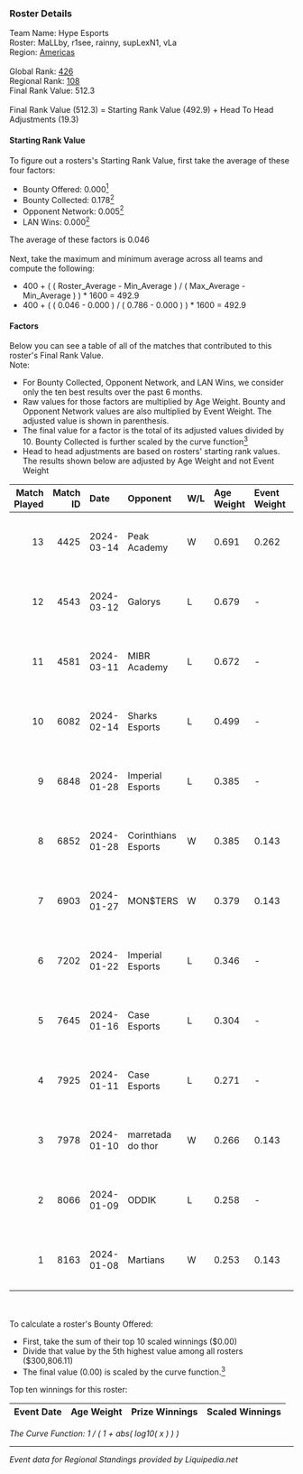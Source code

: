 ### Roster Details<br />
Team Name: Hype Esports<br />
Roster: MaLLby, r1see, rainny, supLexN1, vLa<br />
Region: [Americas]( ../standings_americas.md)<br />
<br />
Global Rank: [426](../standings_global.md)<br />
Regional Rank: [108]( ../standings_americas.md)<br />
Final Rank Value:  512.3<br />
<br />
Final Rank Value (512.3) = Starting Rank Value (492.9) + Head To Head Adjustments (19.3)<br />

#### Starting Rank Value<br />
To figure out a rosters's Starting Rank Value, first take the average of these four factors:<br />
- Bounty Offered: 0.000[<sup>1</sup>](#table2)
- Bounty Collected: 0.178[<sup>2</sup>](#table1)
- Opponent Network: 0.005[<sup>2</sup>](#table1)
- LAN Wins: 0.000[<sup>2</sup>](#table1)

The average of these factors is 0.046<br />
<br />
Next, take the maximum and minimum average across all teams and compute the following:<br />
- 400 + ( ( Roster_Average - Min_Average ) / ( Max_Average - Min_Average ) ) * 1600 = 492.9
- 400 + ( ( 0.046 - 0.000 ) / ( 0.786 - 0.000 ) ) * 1600 = 492.9


#### Factors<br />
Below you can see a table of all of the matches that contributed to this roster's Final Rank Value.<br />
Note:<br />

- For Bounty Collected, Opponent Network, and LAN Wins, we consider only the ten best results over the past 6 months.
- Raw values for those factors are multiplied by Age Weight. Bounty and Opponent Network values are also multiplied by Event Weight. The adjusted value is shown in parenthesis.
- The final value for a factor is the total of its adjusted values divided by 10. Bounty Collected is further scaled by the curve function[<sup>3</sup>](#curveFunction)
- Head to head adjustments are based on rosters' starting rank values. The results shown below are adjusted by Age Weight and not Event Weight
<span id="table1"></span><br />


| Match Played | Match ID | Date       | Opponent            | W/L | Age Weight | Event Weight | Bounty Collected | Opponent Network | LAN Wins  | H2H Adj. | Roster                                 |
| -: | -: | :- | :- | :- | :- | :- | :- | :- | :- | -: | :- |
|           13 |     4425 | 2024-03-14 | Peak Academy        | W   | 0.691      | 0.262        | 0.001 (0.000)    | 0.083 (0.015)    | 0 (0.000) |    14.29 | MaLLby, r1see, rainny, supLexN1, vLa   |
|           12 |     4543 | 2024-03-12 | Galorys             | L   | 0.679      | -            | -                | -                | -         |    -3.17 | MaLLby, r1see, rainny, supLexN1, vLa   |
|           11 |     4581 | 2024-03-11 | MIBR Academy        | L   | 0.672      | -            | -                | -                | -         |    -4.87 | MaLLby, r1see, rainny, supLexN1, vLa   |
|           10 |     6082 | 2024-02-14 | Sharks Esports      | L   | 0.499      | -            | -                | -                | -         |    -1.36 | MaLLby, r1see, rainny, supLexN1, vLa   |
|            9 |     6848 | 2024-01-28 | Imperial Esports    | L   | 0.385      | -            | -                | -                | -         |    -0.04 | leleo, MaLLby, RICIOLI, supLexN1, vLa  |
|            8 |     6852 | 2024-01-28 | Corinthians Esports | W   | 0.385      | 0.143        | 0.002 (0.000)    | 0.553 (0.030)    | 0 (0.000) |     9.35 | leleo, MaLLby, RICIOLI, supLexN1, vLa  |
|            7 |     6903 | 2024-01-27 | MON$TERS            | W   | 0.379      | 0.143        | 0.000 (0.000)    | 0.000 (0.000)    | 0 (0.000) |     4.41 | leleo, MaLLby, RICIOLI, supLexN1, vLa  |
|            6 |     7202 | 2024-01-22 | Imperial Esports    | L   | 0.346      | -            | -                | -                | -         |    -0.03 | Lineko, MaLLby, RICIOLI, supLexN1, vLa |
|            5 |     7645 | 2024-01-16 | Case Esports        | L   | 0.304      | -            | -                | -                | -         |    -2.45 | Lineko, MaLLby, RICIOLI, supLexN1, vLa |
|            4 |     7925 | 2024-01-11 | Case Esports        | L   | 0.271      | -            | -                | -                | -         |    -2.20 | Lineko, MaLLby, RICIOLI, supLexN1, vLa |
|            3 |     7978 | 2024-01-10 | marretada do thor   | W   | 0.266      | 0.143        | 0.000 (0.000)    | 0.000 (0.000)    | 0 (0.000) |     3.08 | Lineko, MaLLby, RICIOLI, supLexN1, vLa |
|            2 |     8066 | 2024-01-09 | ODDIK               | L   | 0.258      | -            | -                | -                | -         |    -0.63 | Lineko, MaLLby, RICIOLI, supLexN1, vLa |
|            1 |     8163 | 2024-01-08 | Martians            | W   | 0.253      | 0.143        | 0.000 (0.000)    | 0.010 (0.000)    | 0 (0.000) |     2.96 | Lineko, MaLLby, RICIOLI, supLexN1, vLa |

<br />
<span id="table2"></span><br />
To calculate a roster's Bounty Offered:<br />

- First, take the sum of their top 10 scaled winnings ($0.00)
- Divide that value by the 5th highest value among all rosters ($300,806.11)
- The final value (0.00) is scaled by the curve function.[<sup>3</sup>](#curveFunction)

Top ten winnings for this roster:<br />

| Event Date | Age Weight | Prize Winnings | Scaled Winnings |
| :- | -: | :- | :- |


<span id="curveFunction"></span>_The Curve Function: 1 / ( 1 + abs( log10( x ) ) )_<br />

---
_Event data for Regional Standings provided by Liquipedia.net_<br />
